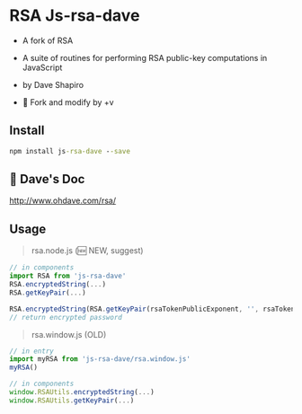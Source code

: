 # RSA Js-rsa-dave
- A fork of RSA
- A suite of routines for performing RSA public-key computations in JavaScript
- by Dave Shapiro

- 🔧 Fork and modify by +v

## Install
```cmd
npm install js-rsa-dave --save
```
## 👃 Dave's Doc
http://www.ohdave.com/rsa/

## Usage
> rsa.node.js (🆕 NEW, suggest)
```javascript
// in components
import RSA from 'js-rsa-dave'
RSA.encryptedString(...)
RSA.getKeyPair(...)
```

```javascript
RSA.encryptedString(RSA.getKeyPair(rsaTokenPublicExponent, '', rsaTokenPublicModulus), userInputPassword)
// return encrypted password
```

> rsa.window.js (OLD)
```javascript
// in entry
import myRSA from 'js-rsa-dave/rsa.window.js'
myRSA()
```
```javascript
// in components
window.RSAUtils.encryptedString(...)
window.RSAUtils.getKeyPair(...)
```
